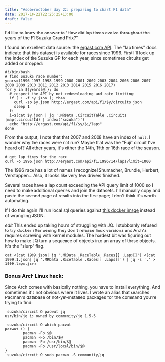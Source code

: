 ```yaml
---
title: "#soberoctober day 22: preparing to chart F1 data"
date: 2017-10-22T22:25:25+13:00
draft: false
---
```


I'd like to know the answer to "How did lap times evolve throughout the years of the F1 Suzuka Grand Prix?"

I found an excellent data source: the
[ergast.com API](http://ergast.com/mrd/methods/laps/). The "lap times" docs
indicate that this dataset is available for races since 1996. First I'll look
up the index of the Suzuka GP for each year, since sometimes circuits get added
or dropped:

```
#!/bin/bash
# find Suzuka race number:
years=(1996 1997 1998 1999 2000 2001 2002 2003 2004 2005 2006 2007 2008 2009 2010 2011 2012 2013 2014 2015 2016 2017)
for y in ${years[@]}; do
  # respect the API by not redownloading and rate limiting:
  if [ ! -f $y.json ]; then
    curl -so $y.json http://ergast.com/api/f1/$y/circuits.json
    sleep 1
  fi
  i=$(cat $y.json | jq '.MRData .CircuitTable .Circuits |map(.circuitId) | index("suzuka")')
  echo "http://ergast.com/api/f1/$y/$i/laps"
done
```
From the output, I note that that 2007 and 2008 have an index of `null`. I
wonder why the races were not run? Maybe that was the "Fuji" circuit I've heard
of? All other years, it's either the 14th, 15th or 16th race of the season.

```
# get lap times for the race
curl -o 1996.json http://ergast.com/api/f1/1996/14/laps?limit=1000
```

The 1996 race has a lot of names I recognize! Shumacher, Brundle, Herbert, Verstappen... Also, it looks like very few drivers finished.

Several races have a lap count exceeding the API query limit of 1000 so I need to make additional queries and join the datasets. I'll manually copy and paste the second page of results into the first page; I don't think it's worth automating.

If I do this again I'll run local sql queries against [this docker image](https://github.com/jcnewell/ergast-f1-api) instead of wrangling JSON.

*edit* This ended up taking hours of struggling with JQ. I stubbornly refused to try docker after seeing they don't release linux versions
and Arch's requires screwing with kernel modules. The hardest bit was figuring out how to make JQ turn a sequence of objects into an array
of those objects. It's the "slurp" flag.
```
cat <(cat 1999.json| jq '.MRData .RaceTable .Races[] .Laps[]') <(cat 1999.1.json| jq '.MRData .RaceTable .Races[] .Laps[]') | jq -s '.' > 1999.laps.json
```

### Bonus Arch Linux hack:
Since Arch comes with basically nothing, you have to install everything. And sometimes it's not obvious where it lives. I wrote an alias
that searches Pacman's database of not-yet-installed packages for the command you're trying to find:

```
 suzuka/circuit Ω pacwut jq
usr/bin/jq is owned by community/jq 1.5-5

 suzuka/circuit Ω which pacwut
pacwut () {
        pacman -Fo $@
        pacman -Fo /bin/$@
        pacman -Fo /usr/bin/$@
        pacman -Fo /usr/local/bin/$@
}
 suzuka/circuit Ω sudo pacman -S community/jq
```
